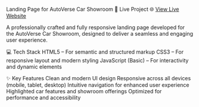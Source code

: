 Landing Page for AutoVerse Car Showroom
🔗 Live Project
🌐 [View Live Website](https://veeeeee-coder.github.io/OIB-SIP/)

A professionally crafted and fully responsive landing page developed for the AutoVerse Car Showroom, designed to deliver a seamless and engaging user experience.

💻 Tech Stack
HTML5 – For semantic and structured markup
CSS3 – For responsive layout and modern styling
JavaScript (Basic) – For interactivity and dynamic elements

✨ Key Features
Clean and modern UI design
Responsive across all devices (mobile, tablet, desktop)
Intuitive navigation for enhanced user experience
Highlighted car features and showroom offerings
Optimized for performance and accessibility



